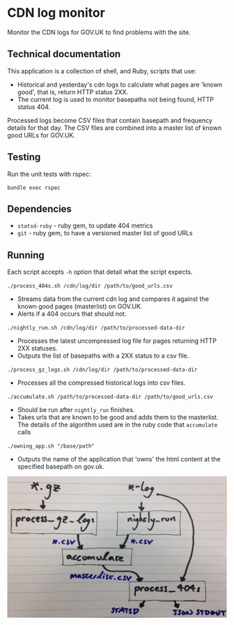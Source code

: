 # CDN log monitor

Monitor the CDN logs for GOV.UK to find problems with the site.

## Technical documentation

This application is a collection of shell, and Ruby, scripts that use:

- Historical and yesterday's cdn logs to calculate what pages are 'known good',
  that is, return HTTP status 2XX.
- The current log is used to monitor basepaths not being found, HTTP status
  404.

Processed logs become CSV files that contain basepath and frequency
details for that day. The CSV files are combined into a master list of known
good URLs for GOV.UK.


## Testing

Run the unit tests with rspec:

```
bundle exec rspec
```


## Dependencies

- `statsd-ruby` - ruby gem, to update 404 metrics
- `git`         - ruby gem, to have a versioned master list of good URLs


## Running

Each script accepts `-h` option that detail what the script expects.


`./process_404s.sh /cdn/log/dir /path/to/good_urls.csv`

- Streams data from the current cdn log and compares it against the known good
  pages (masterlist) on GOV.UK.
- Alerts if a 404 occurs that should not.


`./nightly_run.sh /cdn/log/dir /path/to/processed-data-dir`

- Processes the latest uncompressed log file for pages returning HTTP 2XX
  statuses.
- Outputs the list of basepaths with a 2XX status to a csv file.


`./process_gz_logs.sh /cdn/log/dir /path/to/processed-data-dir`

- Processes all the compressed historical logs into csv files.


`./accumulate.sh /path/to/processed-data-dir /path/to/good_urls.csv`

- Should be run after `nightly_run` finishes.
- Takes urls that are known to be good and adds them to the masterlist. The
  details of the algorithm used are in the ruby code that `accumulate` calls


`./owning_app.sh "/base/path"`

- Outputs the name of the application that 'owns' the html content at the
  specified basepath on gov.uk.


![CDN monitor process flow](docs/cdn-monitor-flow.png)
